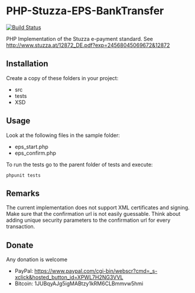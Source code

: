 PHP-Stuzza-EPS-BankTransfer
===========================

[![Build Status](https://travis-ci.org/hakito/PHP-Stuzza-EPS-BankTransfer.svg?branch=master)](https://travis-ci.org/hakito/PHP-Stuzza-EPS-BankTransfer)

PHP Implementation of the Stuzza e-payment standard. See http://www.stuzza.at/12872_DE.pdf?exp=24568045069672&12872

Installation
------------

Create a copy of these folders in your project:

* src
* tests
* XSD

Usage
-----

Look at the following files in the sample folder:

* eps_start.php
* eps_confirm.php

To run the tests go to the parent folder of tests and execute:

```
phpunit tests
```

Remarks
-------

The current implementation does not support XML certificates and signing. Make sure that the
confirmation url is not easily guessable. Think about adding unique security parameters to the
confirmation url for every transaction.

Donate
------

Any donation is welcome

* PayPal: https://www.paypal.com/cgi-bin/webscr?cmd=_s-xclick&hosted_button_id=XPWL7H2NG3VVL
* Bitcoin: 1JUBqyAJg5igMABtzy1kRM6CLBmmvw5hmi
